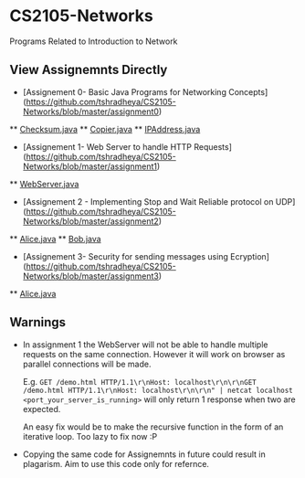 # CS2105-Networks
Programs Related to Introduction to Network

## View Assignemnts Directly 

* [Assignement 0- Basic Java Programs for Networking Concepts] (https://github.com/tshradheya/CS2105-Networks/blob/master/assignment0)

** [Checksum.java](https://github.com/tshradheya/CS2105-Networks/blob/master/assignment0/Checksum.java)
** [Copier.java](https://github.com/tshradheya/CS2105-Networks/blob/master/assignment0/Copier.java)
** [IPAddress.java](https://github.com/tshradheya/CS2105-Networks/blob/master/assignment0/IPAddress.java)

* [Assignement 1- Web Server to handle HTTP Requests] (https://github.com/tshradheya/CS2105-Networks/blob/master/assignment1)

** [WebServer.java](https://github.com/tshradheya/CS2105-Networks/blob/master/assignment1/WebServer.java)

* [Assignement 2 - Implementing Stop and Wait Reliable protocol on UDP] (https://github.com/tshradheya/CS2105-Networks/blob/master/assignment2)

** [Alice.java](https://github.com/tshradheya/CS2105-Networks/blob/master/assignment2/Alice.java)
** [Bob.java](https://github.com/tshradheya/CS2105-Networks/blob/master/assignment2/Bob.java)

* [Assignement 3- Security for sending messages using Ecryption] (https://github.com/tshradheya/CS2105-Networks/blob/master/assignment3)

** [Alice.java](https://github.com/tshradheya/CS2105-Networks/blob/master/assignment3/Alice.java)




## Warnings

* In assignment 1 the WebServer will not be able to handle multiple requests on the same connection. However it will work on browser as parallel connections will be made. 

  E.g. `GET /demo.html HTTP/1.1\r\nHost: localhost\r\n\r\nGET /demo.html HTTP/1.1\r\nHost: localhost\r\n\r\n" | netcat localhost    <port_your_server_is_running>` will only return 1 response when two are expected. 
  
  An easy fix would be to make the recursive function in the form of an iterative loop. Too lazy to fix now :P

* Copying the same code for Assignemnts in future could result in plagarism. Aim to use this code only for refernce.
